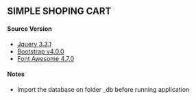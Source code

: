 ## SIMPLE SHOPING CART
#### Source Version
- [Jquery 3.3.1](https://cdnjs.cloudflare.com/ajax/libs/jquery/3.3.1/jquery.min.js "Jquery 3.3.1")
- [Bootstrap v4.0.0](https://getbootstrap.com "Bootstrap v4.0.0")
- [Font Awesome 4.7.0](https://fontawesome.com/v4.7/ "Font Awesome v4.7.0")


#### Notes
- Import the database on folder _db before running application